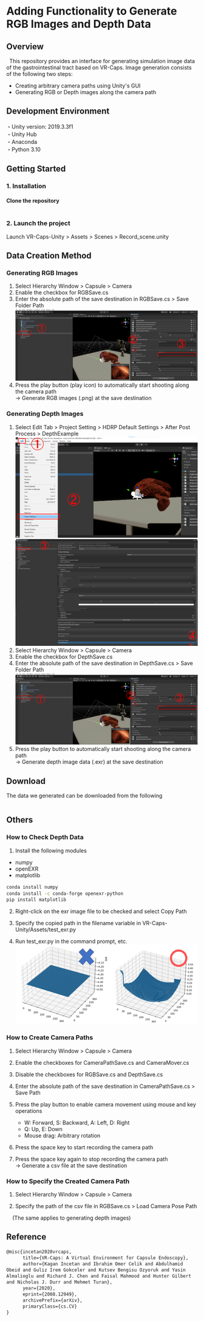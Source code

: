 Adding Functionality to Generate RGB Images and Depth Data
=====


## Overview
&nbsp;&nbsp;This repository provides an interface for generating simulation image data of the gastrointestinal tract based on VR-Caps.
Image generation consists of the following two steps:

- Creating arbitrary camera paths using Unity's GUI  
- Generating RGB or Depth images along the camera path

## Development Environment
・Unity version: 2019.3.3f1  
・Unity Hub  
・Anaconda  
・Python 3.10  

## Getting Started

### 1. Installation
#### Clone the repository
```sh

```  

### 2. Launch the project  
Launch VR-Caps-Unity > Assets > Scenes > Record_scene.unity

## Data Creation Method  
### Generating RGB Images  
1. Select Hierarchy Window > Capsule > Camera  
2. Enable the checkbox for RGBSave.cs  
3. Enter the absolute path of the save destination in RGBSave.cs > Save Folder Path  
   ![setting](readme_imgs/Unity_figure_RGB_all.png)
4. Press the play button (play icon) to automatically start shooting along the camera path  
   -> Generate RGB images (.png) at the save destination
   
### Generating Depth Images  
1. Select Edit Tab > Project Setting > HDRP Default Settings > After Post Process > DepthExample
   ![setting](readme_imgs/Unity_figure_Depth_edit_tab_all.png)
   ![setting](readme_imgs/Unity_figure_Depth_after_post_process_all.png)
3. Select Hierarchy Window > Capsule > Camera  
4. Enable the checkbox for DepthSave.cs  
5. Enter the absolute path of the save destination in DepthSave.cs > Save Folder Path  
  ![setting](readme_imgs/Unity_Depth_all.png)  
6. Press the play button to automatically start shooting along the camera path  
   -> Generate depth image data (.exr) at the save destination  

## Download
The data we generated can be downloaded from the following
```sh

```  

## Others
### How to Check Depth Data  

1. Install the following modules  
- numpy  
- openEXR  
- matplotlib  
```sh
conda install numpy
conda install -c conda-forge openexr-python
pip install matplotlib
```  

2. Right-click on the exr image file to be checked and select Copy Path  

3. Specify the copied path in the filename variable in VR-Caps-Unity/Assets/test_exr.py  

4. Run test_exr.py in the command prompt, etc.  
![fig](readme_imgs/text_exr.png)

### How to Create Camera Paths  
1. Select Hierarchy Window > Capsule > Camera  

2. Enable the checkboxes for CameraPathSave.cs and CameraMover.cs  

3. Disable the checkboxes for RGBSave.cs and DepthSave.cs  

4. Enter the absolute path of the save destination in CameraPathSave.cs > Save Path  

5. Press the play button to enable camera movement using mouse and key operations  

   - W: Forward, S: Backward, A: Left, D: Right  
   - Q: Up, E: Down  
   - Mouse drag: Arbitrary rotation

6. Press the space key to start recording the camera path
7. Press the space key again to stop recording the camera path  
   -> Generate a csv file at the save destination
   
### How to Specify the Created Camera Path  
1. Select Hierarchy Window > Capsule > Camera  

2. Specify the path of the csv file in RGBSave.cs > Load Camera Pose Path  

&nbsp;&nbsp;&nbsp;&nbsp;(The same applies to generating depth images)

## Reference

```
@misc{incetan2020vrcaps,
      title={VR-Caps: A Virtual Environment for Capsule Endoscopy}, 
      author={Kagan Incetan and Ibrahim Omer Celik and Abdulhamid Obeid and Guliz Irem Gokceler and Kutsev Bengisu Ozyoruk and Yasin Almalioglu and Richard J. Chen and Faisal Mahmood and Hunter Gilbert and Nicholas J. Durr and Mehmet Turan},
      year={2020},
      eprint={2008.12949},
      archivePrefix={arXiv},
      primaryClass={cs.CV}
}
```





